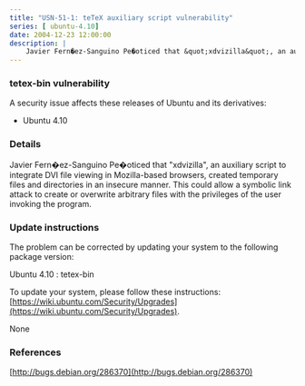 ```yaml
---
title: "USN-51-1: teTeX auxiliary script vulnerability"
series: [ ubuntu-4.10]
date: 2004-12-23 12:00:00
description: |
    Javier Fern�ez-Sanguino Pe�oticed that &quot;xdvizilla&quot;, an auxiliary script to integrate DVI file viewing in Mozilla-based browsers, created temporary files and directories in an insecure manner. This could allow a symbolic link attack to create or overwrite arbitrary files with the privileges of the user invoking the program.
--- 
```

 
### tetex-bin vulnerability

A security issue affects these releases of Ubuntu and its derivatives:

* Ubuntu 4.10

### Details

Javier Fern�ez-Sanguino Pe�oticed that &quot;xdvizilla&quot;, an auxiliary script to integrate DVI file viewing in Mozilla-based browsers, created temporary files and directories in an insecure manner. This could allow a symbolic link attack to create or overwrite arbitrary files with the privileges of the user invoking the program.

### Update instructions

The problem can be corrected by updating your system to the following package version:

Ubuntu 4.10
 : tetex-bin 

To update your system, please follow these instructions: [https://wiki.ubuntu.com/Security/Upgrades](https://wiki.ubuntu.com/Security/Upgrades).

None

### References

 [http://bugs.debian.org/286370](http://bugs.debian.org/286370)
 
